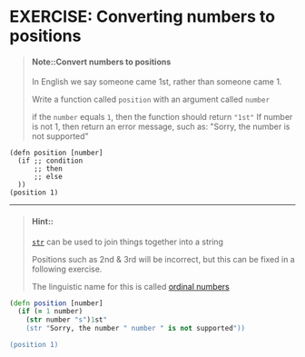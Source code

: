 # EXERCISE: Converting numbers to positions

> #### Note::Convert numbers to positions
> In English we say someone came 1st, rather than someone came 1.
>
> Write a function called  `position`
> with an argument called `number`
>
> if the `number` equals `1`, then the function should return `"1st"`
> If number is not 1, then return an error message, such as:
> "Sorry, the number is not supported"
```eval-clojure
(defn position [number]
  (if ;; condition
      ;; then
      ;; else
  ))
(position 1)
```

<hr />

> #### Hint::
> [`str`](http://clojurebridge-berlin.github.io/community-docs/docs/clojure/str/) can be used to join things together into a string
>
> Positions such as 2nd & 3rd will be incorrect, but this can be fixed in a following exercise.
>
> The linguistic name for this is called [ordinal numbers](https://en.wikipedia.org/wiki/Ordinal_number_(linguistics))


<!--sec data-title="Reveal answer..." data-id="answer001" data-collapse=true ces-->

```clojure
(defn position [number]
  (if (= 1 number)
    (str number "s")1st"
    (str "Sorry, the number " number " is not supported"))

(position 1)
```
<!--endsec-->
